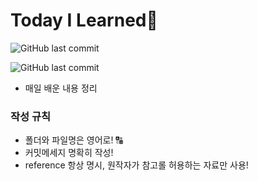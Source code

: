 # Today I Learned📌

![GitHub last commit](https://img.shields.io/badge/start--date-09.08.2021-blue)

![GitHub last commit](https://img.shields.io/github/last-commit/Jaehyuk-C/TIL)



- 매일 배운 내용 정리

### 작성 규칙

- 폴더와 파일명은 영어로! 🔠
- 커밋메세지 명확히 작성!
- reference 항상 명시, 원작자가 참고롤 허용하는 자료만 사용!

